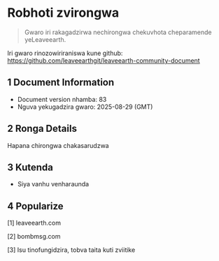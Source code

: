 # Robhoti zvirongwa

>Gwaro iri rakagadzirwa nechirongwa chekuvhota cheparamende yeLeaveearth.

Iri gwaro rinozowiriraniswa kune github: https://github.com/leaveearthgit/leaveearth-community-document

## 1 Document Information

- Document version nhamba: 83
- Nguva yekugadzira gwaro: 2025-08-29 (GMT)

## 2 Ronga Details

Hapana chirongwa chakasarudzwa

## 3 Kutenda
* Siya vanhu venharaunda

## 4 Popularize
[1] leaveearth.com

[2] bombmsg.com

[3] Isu tinofungidzira, tobva taita kuti zviitike